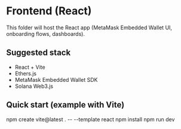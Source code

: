# Frontend (React)
This folder will host the React app (MetaMask Embedded Wallet UI, onboarding flows, dashboards).

## Suggested stack
- React + Vite
- Ethers.js
- MetaMask Embedded Wallet SDK
- Solana Web3.js

## Quick start (example with Vite)
npm create vite@latest . -- --template react
npm install
npm run dev
